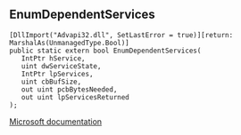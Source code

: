 ## EnumDependentServices

```
[DllImport("Advapi32.dll", SetLastError = true)][return: MarshalAs(UnmanagedType.Bool)]
public static extern bool EnumDependentServices(
   IntPtr hService,
   uint dwServiceState,
   IntPtr lpServices,
   uint cbBufSize,
   out uint pcbBytesNeeded,
   out uint lpServicesReturned
);
```

[Microsoft documentation](https://docs.microsoft.com/en-us/windows/win32/api/winsvc/nf-winsvc-enumdependentservicesa)
